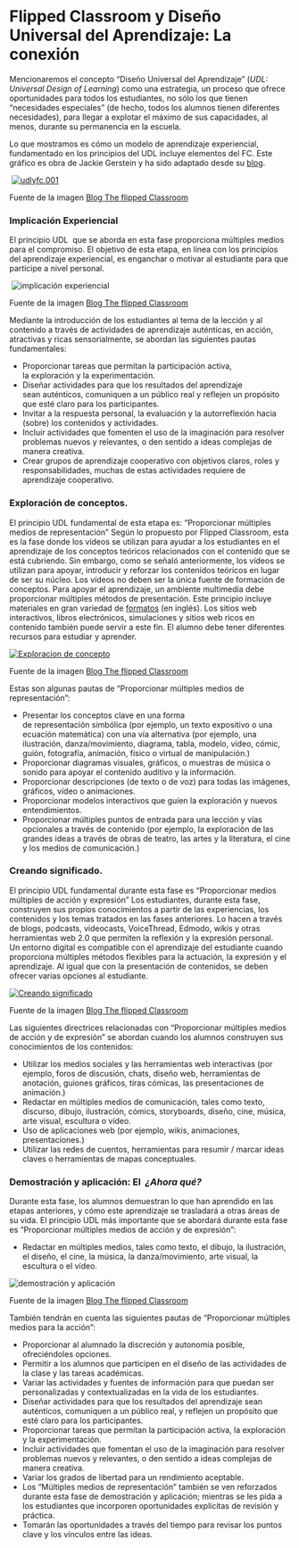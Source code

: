 # Flipped Classroom y Diseño Universal del Aprendizaje: La conexión

Mencionaremos el concepto “Diseño Universal del Aprendizaje” (_UDL: Universal Design of Learning_) como una estrategia, un proceso que ofrece oportunidades para todos los estudiantes, no sólo los que tienen “necesidades especiales” (de hecho, todos los alumnos tienen diferentes necesidades), para llegar a explotar el máximo de sus capacidades, al menos, durante su permanencia en la escuela.

Lo que mostramos es cómo un modelo de aprendizaje experiencial, fundamentado en los principios del UDL incluye elementos del FC. Este gráfico es obra de Jackie Gerstein y ha sido adaptado desde su [blog](http://usergeneratededucation.wordpress.com/2012/05/29/udl-and-the-flipped-classroom-the-full-picture/).


 [![udlyfc.001](img/udlyfc.001.jpg "Aprendizaje generado")](http://www.theflippedclassroom.es/wp-content/uploads/2014/07/udlyfc.001.jpg)


Fuente de la imagen [Blog The flipped Classroom](http://www.theflippedclassroom.es/flipped-classroom-y-diseno-universal-del-aprendizaje-la-conexion-15/)

### **Implicación Experiencial**

El principio UDL  que se aborda en esta fase proporciona múltiples medios para el compromiso. El objetivo de esta etapa, en línea con los principios del aprendizaje experiencial, es enganchar o motivar al estudiante para que participe a nivel personal.


 ![implicación experiencial](img/444.png "implicacion")


Fuente de la imagen [Blog The flipped Classroom](http://www.theflippedclassroom.es/flipped-classroom-y-diseno-universal-del-aprendizaje-la-conexion-15/)

Mediante la introducción de los estudiantes al tema de la lección y al contenido a través de actividades de aprendizaje auténticas, en acción, atractivas y ricas sensorialmente, se abordan las siguientes pautas fundamentales:

*   Proporcionar tareas que permitan la participación activa, la exploración y la experimentación.
*   Diseñar actividades para que los resultados del aprendizaje sean auténticos, comuniquen a un público real y reflejen un propósito que esté claro para los participantes.
*   Invitar a la respuesta personal, la evaluación y la autorreflexión hacia (sobre) los contenidos y actividades.
*   Incluir actividades que fomenten el uso de la imaginación para resolver problemas nuevos y relevantes, o den sentido a ideas complejas de manera creativa.
*   Crear grupos de aprendizaje cooperativo con objetivos claros, roles y responsabilidades, muchas de estas actividades requiere de aprendizaje cooperativo.

### **Exploración de conceptos.**

El principio UDL fundamental de esta etapa es: “Proporcionar múltiples medios de representación” Según lo propuesto por Flipped Classroom, esta es la fase donde los vídeos se utilizan para ayudar a los estudiantes en el aprendizaje de los conceptos teóricos relacionados con el contenido que se está cubriendo. Sin embargo, como se señaló anteriormente, los vídeos se utilizan para apoyar, introducir y reforzar los contenidos teóricos en lugar de ser su núcleo. Los vídeos no deben ser la única fuente de formación de conceptos. Para apoyar el aprendizaje, un ambiente multimedia debe proporcionar múltiples métodos de presentación. Este principio incluye materiales en gran variedad de [formatos](http://powerupwhatworks.org/page-puww/teacher-playlists) (en inglés). Los sitios web interactivos, libros electrónicos, simulaciones y sitios web ricos en contenido también puede servir a este fin. El alumno debe tener diferentes recursos para estudiar y aprender.


[![Exploracion de concepto](img/11.png "Exploracion de concepto")](http://www.theflippedclassroom.es/wp-content/uploads/2014/07/exploracion.png)


Fuente de la imagen [Blog The flipped Classroom](http://www.theflippedclassroom.es/flipped-classroom-y-diseno-universal-del-aprendizaje-la-conexion-15/)

Estas son algunas pautas de “Proporcionar múltiples medios de representación”:

*   Presentar los conceptos clave en una forma de representación simbólica (por ejemplo, un texto expositivo o una ecuación matemática) con una vía alternativa (por ejemplo, una ilustración, danza/movimiento, diagrama, tabla, modelo, vídeo, cómic, guión, fotografía, animación, físico o virtual de manipulación.)
*   Proporcionar diagramas visuales, gráficos, o muestras de música o sonido para apoyar el contenido auditivo y la información.
*   Proporcionar descripciones (de texto o de voz) para todas las imágenes, gráficos, vídeo o animaciones.
*   Proporcionar modelos interactivos que guíen la exploración y nuevos entendimientos.
*   Proporcionar múltiples puntos de entrada para una lección y vías opcionales a través de contenido (por ejemplo, la exploración de las grandes ideas a través de obras de teatro, las artes y la literatura, el cine y los medios de comunicación.)

### **Creando significado.**

El principio UDL fundamental durante esta fase es “Proporcionar medios múltiples de acción y expresión” Los estudiantes, durante esta fase, construyen sus propios conocimientos a partir de las experiencias, los contenidos y los temas tratados en las fases anteriores. Lo hacen a través de blogs, podcasts, videocasts, VoiceThread, Edmodo, wikis y otras herramientas web 2.0 que permiten la reflexión y la expresión personal. Un entorno digital es compatible con el aprendizaje del estudiante cuando proporciona múltiples métodos flexibles para la actuación, la expresión y el aprendizaje. Al igual que con la presentación de contenidos, se deben ofrecer varias opciones al estudiante.


[![Creando significado](img/1.png "Creando significado")](http://www.theflippedclassroom.es/wp-content/uploads/2014/07/significado.png)


Fuente de la imagen [Blog The flipped Classroom](http://www.theflippedclassroom.es/flipped-classroom-y-diseno-universal-del-aprendizaje-la-conexion-15/)

Las siguientes directrices relacionadas con “Proporcionar múltiples medios de acción y de expresión” se abordan cuando los alumnos construyen sus conocimientos de los contenidos:

*   Utilizar los medios sociales y las herramientas web interactivas (por ejemplo, foros de discusión, chats, diseño web, herramientas de anotación, guiones gráficos, tiras cómicas, las presentaciones de animación.)
*   Redactar en múltiples medios de comunicación, tales como texto, discurso, dibujo, ilustración, cómics, storyboards, diseño, cine, música, arte visual, escultura o vídeo.
*   Uso de aplicaciones web (por ejemplo, wikis, animaciones, presentaciones.)
*   Utilizar las redes de cuentos, herramientas para resumir / marcar ideas claves o herramientas de mapas conceptuales. 

### **Demostración y aplicación: El  _¿Ahora qué?_**

Durante esta fase, los alumnos demuestran lo que han aprendido en las etapas anteriores, y cómo este aprendizaje se trasladará a otras áreas de su vida. El principio UDL más importante que se abordará durante esta fase es “Proporcionar múltiples medios de acción y de expresión”:

*   Redactar en múltiples medios, tales como texto, el dibujo, la ilustración, el diseño, el cine, la música, la danza/movimiento, arte visual, la escultura o el vídeo.


![demostración y aplicación](img/111.png "demostración y aplicación")


Fuente de la imagen [Blog The flipped Classroom](http://www.theflippedclassroom.es/flipped-classroom-y-diseno-universal-del-aprendizaje-la-conexion-15/)

También tendrán en cuenta las siguientes pautas de “Proporcionar múltiples medios para la acción”:

*   Proporcionar al alumnado la discreción y autonomía posible, ofreciéndoles opciones.
*   Permitir a los alumnos que participen en el diseño de las actividades de la clase y las tareas académicas.
*   Variar las actividades y fuentes de información para que puedan ser personalizadas y contextualizadas en la vida de los estudiantes.
*   Diseñar actividades para que los resultados del aprendizaje sean auténticos, comuniquen a un público real, y reflejen un propósito que esté claro para los participantes.
*   Proporcionar tareas que permitan la participación activa, la exploración y la experimentación.
*   Incluir actividades que fomentan el uso de la imaginación para resolver problemas nuevos y relevantes, o den sentido a ideas complejas de manera creativa.
*   Variar los grados de libertad para un rendimiento aceptable.
*   Los “Múltiples medios de representación” también se ven reforzados durante esta fase de demostración y aplicación; mientras se les pida a los estudiantes que incorporen oportunidades explícitas de revisión y práctica.
*   Tomarán las oportunidades a través del tiempo para revisar los puntos clave y los vínculos entre las ideas.

